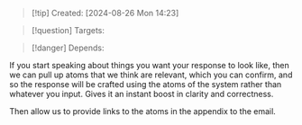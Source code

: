 
>[!tip] Created: [2024-08-26 Mon 14:23]

>[!question] Targets: 

>[!danger] Depends: 

If you start speaking about things you want your response to look like, then we can pull up atoms that we think are relevant, which you can confirm, and so the response will be crafted using the atoms of the system rather than whatever you input.  Gives it an instant boost in clarity and correctness.

Then allow us to provide links to the atoms in the appendix to the email.